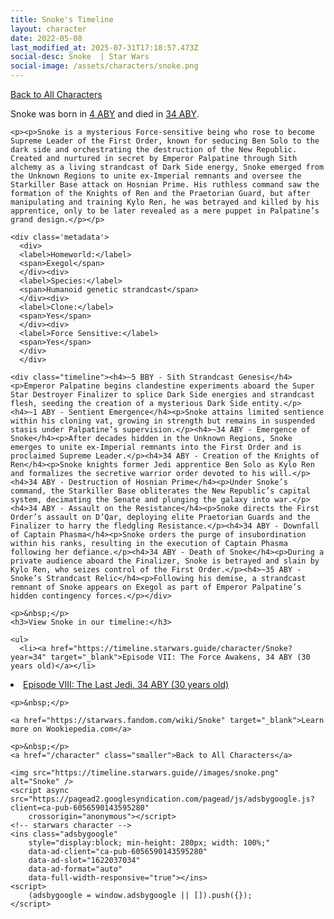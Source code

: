 ```yaml
---
title: Snoke's Timeline
layout: character
date: 2022-05-08
last_modified_at: 2025-07-31T17:18:57.473Z
social-desc: Snoke  | Star Wars
social-image: /assets/characters/snoke.png
---
```

<a href="/character" class="smaller">Back to All Characters</a>

<div class="character-profile container">
  <div class="col-10">
    <p>
    Snoke     was born in <a href="https://timeline.starwars.guide/character/Snoke?year=4" target="_blank">4 ABY</a> and died in <a href="https://timeline.starwars.guide/character/Snoke?year=34" target="_blank">34 ABY</a>.        
    </p>

    <p><p>Snoke is a mysterious Force-sensitive being who rose to become Supreme Leader of the First Order, known for seducing Ben Solo to the dark side and orchestrating the destruction of the New Republic. Created and nurtured in secret by Emperor Palpatine through Sith alchemy as a living strandcast of Dark Side energy, Snoke emerged from the Unknown Regions to unite ex-Imperial remnants and oversee the Starkiller Base attack on Hosnian Prime. His ruthless command saw the formation of the Knights of Ren and the Praetorian Guard, but after manipulating and training Kylo Ren, he was betrayed and killed by his apprentice, only to be later revealed as a mere puppet in Palpatine’s grand design.</p></p>
    
    <div class='metadata'>
      <div>
      <label>Homeworld:</label>
      <span>Exegol</span>
      </div><div>
      <label>Species:</label>
      <span>Humanoid genetic strandcast</span>
      </div><div>
      <label>Clone:</label>
      <span>Yes</span>
      </div><div>
      <label>Force Sensitive:</label>
      <span>Yes</span>
      </div>
      </div>

    <div class="timeline"><h4>~5 BBY - Sith Strandcast Genesis</h4><p>Emperor Palpatine begins clandestine experiments aboard the Super Star Destroyer Finalizer to splice Dark Side energies and strandcast flesh, seeding the creation of a mysterious Dark Side entity.</p><h4>~1 ABY - Sentient Emergence</h4><p>Snoke attains limited sentience within his cloning vat, growing in strength but remains in suspended stasis under Palpatine’s supervision.</p><h4>~34 ABY - Emergence of Snoke</h4><p>After decades hidden in the Unknown Regions, Snoke emerges to unite ex-Imperial remnants into the First Order and is proclaimed Supreme Leader.</p><h4>34 ABY - Creation of the Knights of Ren</h4><p>Snoke knights former Jedi apprentice Ben Solo as Kylo Ren and formalizes the secretive warrior order devoted to his will.</p><h4>34 ABY - Destruction of Hosnian Prime</h4><p>Under Snoke’s command, the Starkiller Base obliterates the New Republic’s capital system, decimating the Senate and plunging the galaxy into war.</p><h4>34 ABY - Assault on the Resistance</h4><p>Snoke directs the First Order’s assault on D’Qar, deploying elite Praetorian Guards and the Finalizer to harry the fledgling Resistance.</p><h4>34 ABY - Downfall of Captain Phasma</h4><p>Snoke orders the purge of insubordination within his ranks, resulting in the execution of Captain Phasma following her defiance.</p><h4>34 ABY - Death of Snoke</h4><p>During a private audience aboard the Finalizer, Snoke is betrayed and slain by Kylo Ren, who seizes control of the First Order.</p><h4>~35 ABY - Snoke’s Strandcast Relic</h4><p>Following his demise, a strandcast remnant of Snoke appears on Exegol as part of Emperor Palpatine’s hidden contingency forces.</p></div>
    
    <p>&nbsp;</p>
    <h3>View Snoke in our timeline:</h3>

    <ul>
      <li><a href="https://timeline.starwars.guide/character/Snoke?year=34" target="_blank">Episode VII: The Force Awakens, 34 ABY (30 years old)</a></li>
  <li><a href="https://timeline.starwars.guide/character/Snoke?year=34" target="_blank">Episode VIII: The Last Jedi, 34 ABY (30 years old)</a></li>
    </ul>

    <p>&nbsp;</p>

    <a href="https://starwars.fandom.com/wiki/Snoke" target="_blank">Learn more on Wookiepedia.com</a>

    <p>&nbsp;</p>
    <a href="/character" class="smaller">Back to All Characters</a>
  </div>
  <div class="character_image col-2">
    
    <img src="https://timeline.starwars.guide//images/snoke.png" alt="Snoke" />
    <script async src="https://pagead2.googlesyndication.com/pagead/js/adsbygoogle.js?client=ca-pub-6056590143595280"
        crossorigin="anonymous"></script>
    <!-- starwars character -->
    <ins class="adsbygoogle"
        style="display:block; min-height: 280px; width: 100%;"
        data-ad-client="ca-pub-6056590143595280"
        data-ad-slot="1622037034"
        data-ad-format="auto"
        data-full-width-responsive="true"></ins>
    <script>
        (adsbygoogle = window.adsbygoogle || []).push({});
    </script>
  </div>
</div>
